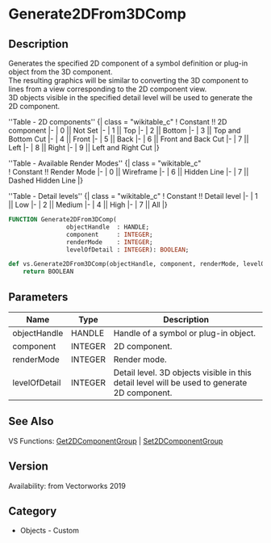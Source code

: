 # Generate2DFrom3DComp

## Description
Generates the specified 2D component of a symbol definition or plug-in object from the 3D component.<BR>
The resulting graphics will be similar to converting the 3D component to lines from a view corresponding to the 2D component view. <BR>
3D objects visible in the specified detail level will be used to generate the 2D component.


''Table - 2D components''
{| class = "wikitable_c"
! Constant !! 2D component
|-
| 0 || Not Set
|-
| 1 || Top 
|-
| 2 || Bottom 
|-
| 3 || Top and Bottom Cut 
|-
| 4 || Front 
|-
| 5 || Back 
|-
| 6 || Front and Back Cut 
|-
| 7 || Left 
|-
| 8 || Right 
|-
| 9   || Left and Right Cut 
|} 


''Table - Available Render Modes''
{| class = "wikitable_c"     
! Constant !! Render Mode
|-
| 0 || Wireframe 
|-
| 6 || Hidden Line 
|-
| 7  || Dashed Hidden Line 
|}


''Table - Detail levels''
{| class = "wikitable_c"
! Constant !! Detail level
|-
| 1 || Low 
|-
| 2 || Medium 
|-
| 4 || High 
|-
| 7 || All 
|}

```pascal
FUNCTION Generate2DFrom3DComp(
				objectHandle  : HANDLE;
				component     : INTEGER;
				renderMode    : INTEGER;
				levelOfDetail : INTEGER): BOOLEAN;
```

```python
def vs.Generate2DFrom3DComp(objectHandle, component, renderMode, levelOfDetail):
    return BOOLEAN
```

## Parameters
|Name|Type|Description|
|---|---|---|
|objectHandle|HANDLE|Handle of a symbol or plug-in object.|
|component|INTEGER|2D component.|
|renderMode|INTEGER|Render mode.|
|levelOfDetail|INTEGER|Detail level. 3D objects visible in this detail level will be used to generate 2D component.|

## See Also
VS Functions:
[Get2DComponentGroup](Get2DComponentGroup.md) 
| [Set2DComponentGroup](Set2DComponentGroup.md)

## Version
Availability: from Vectorworks 2019

## Category
* Objects - Custom

